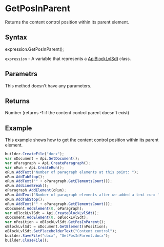 # GetPosInParent

Returns the content control position within its parent element.

## Syntax

expression.GetPosInParent();

`expression` - A variable that represents a [ApiBlockLvlSdt](../ApiBlockLvlSdt.md) class.

## Parametrs

This method doesn't have any parameters.

## Returns

Number (returns -1 if the content control parent doesn't exist)

## Example

This example shows how to get the content control position within its parent element.

```javascript
builder.CreateFile("docx");
var oDocument = Api.GetDocument();
var oParagraph = Api.CreateParagraph();
var oRun = Api.CreateRun();
oRun.AddText("Number of paragraph elements at this point: ");
oRun.AddTabStop();
oRun.AddText("" + oParagraph.GetElementsCount());
oRun.AddLineBreak();
oParagraph.AddElement(oRun);
oRun.AddText("Number of paragraph elements after we added a text run: ");
oRun.AddTabStop();
oRun.AddText("" + oParagraph.GetElementsCount());
oDocument.AddElement(0, oParagraph);
var oBlockLvlSdt = Api.CreateBlockLvlSdt();
oDocument.AddElement(0, oBlockLvlSdt);
var nPosition = oBlockLvlSdt.GetPosInParent();
oBlockLvlSdt = oDocument.GetElement(nPosition);
oBlockLvlSdt.SetPlaceholderText("Content control");
builder.SaveFile("docx", "GetPosInParent.docx");
builder.CloseFile();
```